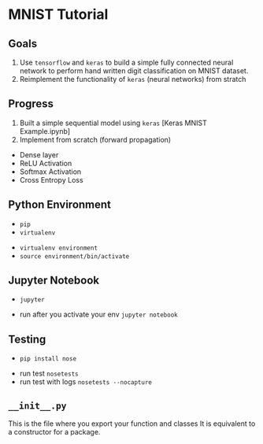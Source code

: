 # MNIST Tutorial
## Goals
1. Use `tensorflow` and `keras` to build a simple fully connected neural network to perform hand written digit classification on MNIST dataset.
2. Reimplement the functionality of `keras` (neural networks) from stratch

## Progress
1. Built a simple sequential model using `keras` [Keras MNIST Example.ipynb]
2. Implement from scratch (forward propagation)
  - Dense layer
  - ReLU Activation
  - Softmax Activation
  - Cross Entropy Loss

## Python Environment
* `pip`
* `virtualenv`
- `virtualenv environment`
- `source environment/bin/activate`

## Jupyter Notebook
* `jupyter`
- run after you activate your env `jupyter notebook`

## Testing
* `pip install nose`
- run test `nosetests`
- run test with logs `nosetests --nocapture`

## `__init__.py`
This is the file where you export your function and classes
It is equivalent to a constructor for a package.

